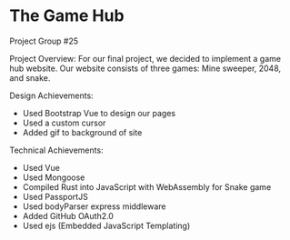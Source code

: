 # The Game Hub

Project Group #25

Project Overview: 
  For our final project, we decided to implement a game hub website. Our website consists of three games: Mine sweeper, 2048, and snake.
  
Design Achievements: 
  - Used Bootstrap Vue to design our pages
  - Used a custom cursor
  - Added gif to background of site

Technical Achievements:
  - Used Vue
  - Used Mongoose 
  - Compiled Rust into JavaScript with WebAssembly for Snake game
  - Used PassportJS
  - Used bodyParser express middleware
  - Added GitHub OAuth2.0
  - Used ejs (Embedded JavaScript Templating)
